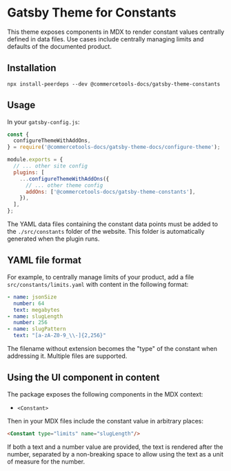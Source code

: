 # Gatsby Theme for Constants

This theme exposes components in MDX to render constant values centrally defined in data files. Use cases include centrally managing limits and defaults of the documented product.

## Installation

```
npx install-peerdeps --dev @commercetools-docs/gatsby-theme-constants
```

## Usage

In your `gatsby-config.js`:

```js
const {
  configureThemeWithAddOns,
} = require('@commercetools-docs/gatsby-theme-docs/configure-theme');

module.exports = {
  // ... other site config
  plugins: [
    ...configureThemeWithAddOns({
      // ... other theme config
      addOns: ['@commercetools-docs/gatsby-theme-constants'],
    }),
  ],
};
```

The YAML data files containing the constant data points must be added to the `./src/constants` folder of the website. This folder is automatically generated when the plugin runs.

## YAML file format

For example, to centrally manage limits of your product, add a file `src/constants/limits.yaml` with content in the following format:

```yaml
- name: jsonSize
  number: 64
  text: megabytes
- name: slugLength
  number: 256
- name: slugPattern
  text: "[a-zA-Z0-9_\\-]{2,256}"
```

The filename without extension becomes the "type" of the constant when addressing it. Multiple files are supported.

## Using the UI component in content

The package exposes the following components in the MDX context:

- `<Constant>`

Then in your MDX files include the constant value in arbitrary places:

```markdown
<Constant type="limits" name="slugLength"/>
```

If both a text and a number value are provided, the text is rendered after the number, separated by a non-breaking space to allow using the text as a unit of measure for the number.

